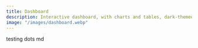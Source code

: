 ```yaml
---
title: Dashboard
description: Interactive dashboard, with charts and tables, dark-themed.
image: "/images/dashboard.webp"
---
```


testing dots md
